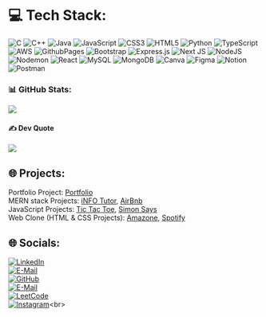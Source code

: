 
# 💻 Tech Stack:
![C](https://img.shields.io/badge/c-%2300599C.svg?style=for-the-badge&logo=c&logoColor=white) ![C++](https://img.shields.io/badge/c++-%2300599C.svg?style=for-the-badge&logo=c%2B%2B&logoColor=white) ![Java](https://img.shields.io/badge/java-%23ED8B00.svg?style=for-the-badge&logo=openjdk&logoColor=white) ![JavaScript](https://img.shields.io/badge/javascript-%23323330.svg?style=for-the-badge&logo=javascript&logoColor=%23F7DF1E) ![CSS3](https://img.shields.io/badge/css3-%231572B6.svg?style=for-the-badge&logo=css3&logoColor=white) ![HTML5](https://img.shields.io/badge/html5-%23E34F26.svg?style=for-the-badge&logo=html5&logoColor=white) ![Python](https://img.shields.io/badge/python-3670A0?style=for-the-badge&logo=python&logoColor=ffdd54) ![TypeScript](https://img.shields.io/badge/typescript-%23007ACC.svg?style=for-the-badge&logo=typescript&logoColor=white) ![AWS](https://img.shields.io/badge/AWS-%23FF9900.svg?style=for-the-badge&logo=amazon-aws&logoColor=white) ![GithubPages](https://img.shields.io/badge/github%20pages-121013?style=for-the-badge&logo=github&logoColor=white) ![Bootstrap](https://img.shields.io/badge/bootstrap-%238511FA.svg?style=for-the-badge&logo=bootstrap&logoColor=white) ![Express.js](https://img.shields.io/badge/express.js-%23404d59.svg?style=for-the-badge&logo=express&logoColor=%2361DAFB) ![Next JS](https://img.shields.io/badge/Next-black?style=for-the-badge&logo=next.js&logoColor=white) ![NodeJS](https://img.shields.io/badge/node.js-6DA55F?style=for-the-badge&logo=node.js&logoColor=white) ![Nodemon](https://img.shields.io/badge/NODEMON-%23323330.svg?style=for-the-badge&logo=nodemon&logoColor=%BBDEAD) ![React](https://img.shields.io/badge/react-%2320232a.svg?style=for-the-badge&logo=react&logoColor=%2361DAFB) ![MySQL](https://img.shields.io/badge/mysql-%2300000f.svg?style=for-the-badge&logo=mysql&logoColor=white) ![MongoDB](https://img.shields.io/badge/MongoDB-%234ea94b.svg?style=for-the-badge&logo=mongodb&logoColor=white) ![Canva](https://img.shields.io/badge/Canva-%2300C4CC.svg?style=for-the-badge&logo=Canva&logoColor=white) ![Figma](https://img.shields.io/badge/figma-%23F24E1E.svg?style=for-the-badge&logo=figma&logoColor=white) ![Notion](https://img.shields.io/badge/Notion-%23000000.svg?style=for-the-badge&logo=notion&logoColor=white) ![Postman](https://img.shields.io/badge/Postman-FF6C37?style=for-the-badge&logo=postman&logoColor=white)
### 📊 GitHub Stats:
<!-- 
![](https://github-readme-stats.vercel.app/api?username=pranjal-pro&theme=dark&hide_border=false&include_all_commits=true&count_private=true)<br/>
![](https://github-readme-streak-stats.herokuapp.com/?user=pranjal-pro&theme=dark&hide_border=false)<br/>
-->
![](https://github-readme-stats.vercel.app/api/top-langs/?username=pranjal-pro&theme=dark&hide_border=false&include_all_commits=true&count_private=true&layout=compact)

#### ✍️ Dev Quote
![](https://quotes-github-readme.vercel.app/api?type=horizontal&theme=dark)

## 🌐 Projects:
Portfolio Project: [Portfolio](https://pranjal-pro.github.io/Pranjal-Portfolio) <br> 
MERN stack Projects: [iNFO Tutor](https://info-tutor.onrender.com), [AirBnb](https://airbnb-rjzj.onrender.com)<br>
JavaScript Projects: [Tic Tac Toe](https://pranjal-pro.github.io/Tic-Tac-Toe), [Simon Says](https://pranjal-pro.github.io/Simon-Says)<br>
Web Clone (HTML & CSS Projects): [Amazone](https://pranjal-pro.github.io/Amazon-Clone), [Spotify](https://pranjal-pro.github.io/Spotify-clone)

## 🌐 Socials:
[![LinkedIn](https://img.shields.io/badge/LinkedIn-%230077B5.svg?logo=linkedin&logoColor=white&color=black)](https://linkedin.com/in/pranjalpro12) <br>
[![E-Mail](https://img.shields.io/badge/G&ndash;Mail-%230077B5.svg?logo=gmail&logoColor=white&color=black)](mailto:pranjalpro12@gmail.com) <br>
[![GitHub](https://img.shields.io/badge/GitHub-%230077B5.svg?logo=github&logoColor=white&color=black)](https://linkedin.com/in/pranjalpro12) <br>
[![E-Mail](https://img.shields.io/badge/G&ndash;Mail-%230077B5.svg?logo=gmail&logoColor=white&color=black)](mailto:21bmc040@ietdavv.edu.in) <br>
[![LeetCode](https://img.shields.io/badge/LeetCode-%230077B5.svg?logo=leetcode&logoColor=white&color=black)](https://leetcode.com/pranjalpro/) <br>
[![Instagram](https://img.shields.io/badge/Instagram-%23E4405F.svg?logo=Instagram&logoColor=white&color=black)](https://instagram.com/pranjal_pro_)<br>

